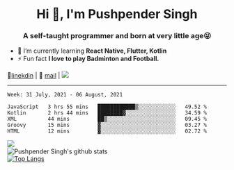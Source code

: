 <h1 align="center">Hi 👋, I'm Pushpender Singh</h1>
<h3 align="center">A self-taught programmer and born at very little age😜</h3>

- 🌱 I’m currently learning **React Native, Flutter, Kotlin**
- ⚡ Fun fact **I love to play Badminton and Football.**

👔[linekdin](https://www.linkedin.com/in/pushpender-singh-240061202/) | 📧 [mail](mailto:pushpendersingh694@gmail.com) | ![](https://komarev.com/ghpvc/?username=pushpender-singh-ap&color=blue)


---

<!--START_SECTION:waka-->
```text
Week: 31 July, 2021 - 06 August, 2021

JavaScript   3 hrs 55 mins   ████████████▒░░░░░░░░░░░░   49.52 % 
Kotlin       2 hrs 44 mins   ████████▓░░░░░░░░░░░░░░░░   34.59 % 
XML          44 mins         ██▒░░░░░░░░░░░░░░░░░░░░░░   09.45 % 
Groovy       15 mins         ▓░░░░░░░░░░░░░░░░░░░░░░░░   03.27 % 
HTML         12 mins         ▓░░░░░░░░░░░░░░░░░░░░░░░░   02.72 % 
```
<!--END_SECTION:waka-->

<img align="left" src="https://github-readme-streak-stats.herokuapp.com/?user=pushpender-singh-ap&theme=dark" /></br>
![Pushpender Singh's github stats](https://github-readme-stats.vercel.app/api?username=pushpender-singh-ap&show_icons=true&theme=radical&count_private=true)</br>
[![Top Langs](https://github-readme-stats.vercel.app/api/top-langs/?username=pushpender-singh-ap&theme=radical)](https://github.com/pushpender-singh-ap/github-readme-stats)
